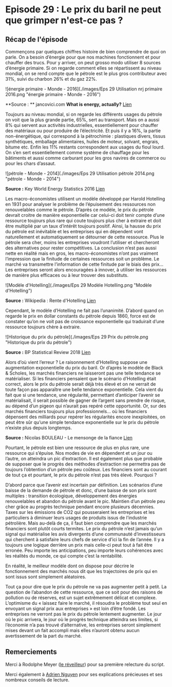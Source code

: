 # Episode 29 : Le prix du baril ne peut que grimper n'est-ce pas ?

## Récap de l'épisode

Commençons par quelques chiffres histoire de bien comprendre de quoi on parle. On a besoin d’énergie pour que nos machines fonctionnent et pour chauffer des trucs. Pour y arriver, on peut grosso modo utiliser 8 sources d’énergie primaire. Si on regarde comment elles se répartissent au niveau mondial, on se rend compte que le pétrole est le plus gros contributeur avec 31%, suivi du charbon 26% et du gaz 22%. 

![énergie primaire - Monde - 2016](./images/Eps 29 Utilisation nrj primaire 2016.png "énergie primaire - Monde - 2016")

**Source : ** jancovici.com **What is energy, actually?** [Lien](https://jancovici.com/en/energy-transition/energy-and-us/what-is-energy-actually/)


Toujours au niveau mondial, si on regarde les différents usages du pétrole on voit que la plus grande partie, 65%, sert au transport. Mais on a aussi 8% qui servent aux activités industrielles, essentiellement pour chauffer des matériaux ou pour produire de l’électricité. Et puis il y a 16%, la partie non-énergétique, qui correspond à la pétrochimie : plastiques divers, tissus synthétiques, emballage alimentaires, huiles de moteur, solvant, engrais, bitume etc. Enfin les 11% restants correspondent aux usages du fioul lourd. On s’en sert essentiellement comme système de chauffage pour les bâtiments et aussi comme carburant pour les gros navires de commerce ou pour les chars d’assaut.

![pétrole - Monde - 2014](./images/Eps 29 Utilisation pétrole 2014.png "pétrole - Monde - 2014")

**Source :** Key World Energy Statistics 2016 [Lien](https://www.oecd-ilibrary.org/energy/key-world-energy-statistics-2016_key_energ_stat-2016-en)

Les macro-économistes utilisent un modèle développé par Harold Hotelling en 1931 pour analyser le problème de l’épuisement des ressources non renouvelables comme le pétrole. D’après ce modèle, le prix du pétrole devrait croitre de manière exponentielle car celui-ci doit tenir compte d’une ressource toujours plus rare qui coute toujours plus cher à extraire et doit être multiplié par un taux d’intérêt toujours positif. Ainsi, la hausse du prix du pétrole est inévitable et les entreprises qui en dépendent vont naturellement et automatiquement se détourner de cette ressource. Plus le pétrole sera cher, moins les entreprises voudront l’utiliser et chercheront des alternatives pour rester compétitives. La conclusion n’est pas aussi nette en réalité mais en gros, les macro-économistes n’ont pas vraiment l’impression que la finitude de certaines ressources soit un problème. Le marché va transmettre l’information de cette finitude par le biais des prix… Les entreprises seront alors encouragées à innover, à utiliser les ressources de manière plus efficaces ou à leur trouver des substituts.

![Modèle d'Hotelling](./images/Eps 29 Modèle Hotelling.png "Modèle d'Hotelling")

**Source :** Wikipedia : Rente d'Hotelling [Lien](https://fr.wikipedia.org/wiki/Rente_d%27Hotelling)

Cependant, le modèle d’Hotelling ne fait pas l’unanimité. D’abord quand on regarde le prix en dollar constants du pétrole depuis 1860, force est de constater qu’on ne voit pas de croissance exponentielle qui traduirait d’une ressource toujours chère à extraire. 

![Historique du prix du pétrole](./images/Eps 29 Prix du pétrole.png "Historique du prix du pétrole")

**Source :** BP Statistical Review 2018 [Lien](https://www.bp.com/en/global/corporate/energy-economics/statistical-review-of-world-energy/downloads.html)

Alors d’où vient l’erreur ? Le raisonnement d’Hotelling suppose une augmentation exponentielle du prix du baril. Or d’après le modèle de Black & Scholes, les marchés financiers ne laisseront pas une telle tendance se matérialiser. Si les financiers pensaient que le scénario d’Hotelling était correct, alors le prix du pétrole serait déjà très élevé et on ne verrait de toute façon pas apparaître une belle tendance exponentielle. Cela vient du fait que si une  tendance, une régularité, permettant d’anticiper l’avenir se matérialisait, il serait possible de gagner de l’argent sans prendre de risque, au dépend d’un pigeon qui n’aurait pas repéré cette opportunité. Or, sur des marchés financiers toujours plus professionnels… où les financiers dépensent des milliards pour repérer les régularités encore inexploitées, on peut être sûr qu’une simple tendance exponentielle sur le prix du pétrole n’existe plus depuis longtemps.

**Source :** Nicolas BOULEAU - Le mensonge de la fiance [Lien](https://www.amazon.fr/mensonge-finance-math%C3%A9matiques-signal-prix-plan%C3%A8te/dp/2708245554)

Pourtant, le pétrole est bien une ressource de plus en plus rare, une ressource qui s’épuise. Nos modes de vie en dépendent et un jour ou l’autre, on atteindra un pic d’extraction. Il est également plus que probable de supposer que le progrès des méthodes d’extraction ne permettra pas de toujours l’obtention d’un pétrole peu coûteux. Les financiers sont au courant de tout ça et pourtant, le prix du pétrole n’est pas très élevé. Pourquoi ?

D’abord parce que l’avenir est incertain par définition. Les scénarios d’une baisse de la demande de pétrole et donc, d’une baisse de son prix sont multiples : transition écologique, développement des énergies renouvelables et abandon du pétrole avant le pic. Maintien d’un pétrole peu cher grâce au progrès technique pendant encore plusieurs décennies. Taxes sur les émissions de CO2 qui pousseraient les entreprises et les particuliers à diminuer leurs usages de produits issus de l’industrie pétrolière. Mais au-delà de ça, il faut bien comprendre que les marchés financiers sont plutôt courts termites. Le prix du pétrole n’est jamais qu’un signal qui matérialise les avis divergents d’une communauté d’investisseurs qui cherchent à satisfaire leurs chefs de service d’ici la fin de l’année. Il y a toujours une logique derrière un prix mais celle-ci peut tout à fait être erronée. Peu importe les anticipations, peu importe leurs cohérences avec les réalités du monde, ce qui compte c’est la rentabilité.

En réalité, le meilleur modèle dont on dispose pour décrire le fonctionnement des marchés nous dit que les trajectoires de prix qui en sont issus sont simplement aléatoires.

Tout ça pour dire que le prix du pétrole ne va pas augmenter petit à petit. La question de l’abandon de cette ressource, que ce soit pour des raisons de pollution ou de réserves, est un sujet extrêmement délicat et complexe. L’optimisme du « laissez faire le marché, il résoudra le problème tout seul en envoyant un signal prix aux entreprises » est loin d’être fondé. Les entreprises ne verront pas le prix du pétrole lentement augmenter. Le jour où le pic arrivera, le jour où le progrès technique atteindra ses limites, si l’économie n’a pas trouvé d’alternative, les entreprises seront simplement mises devant un fait accompli mais elles n’auront obtenu aucun avertissement de la part du marché.

## Remerciements

Merci à Rodolphe Meyer ([le réveilleur](https://www.youtube.com/channel/UC1EacOJoqsKaYxaDomTCTEQ)) pour sa première relecture du script.

Merci également à [Adrien Nguyen](https://sites.google.com/site/anhhomepage/) pour ses explications précieuses et ses nombreux conseils de lecture.

